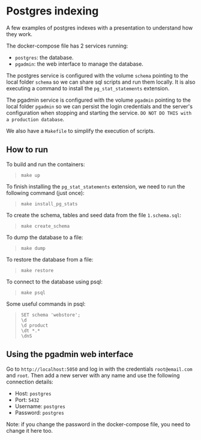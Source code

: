 # Postgres indexing
A few examples of postgres indexes with a presentation to understand how they work.

The docker-compose file has 2 services running:
- `postgres`: the database.
- `pgadmin`: the web interface to manage the database.

The postgres service is configured with the volume `schema` pointing to the local folder `schema` so we can share sql scripts and run them locally. It is also executing a command to install the `pg_stat_statements` extension.

The pgadmin service is configured with the volume `pgadmin` pointing to the local folder `pgadmin` so we can persist the login credentials and the server's configuration when stopping and starting the service. `DO NOT DO THIS with a production database`.

We also have a `Makefile` to simplify the execution of scripts.

## How to run
To build and run the containers:
> `make up`

To finish installing the `pg_stat_statements` extension, we need to run the following command (just once):
> `make install_pg_stats`

To create the schema, tables and seed data from the file `1.schema.sql`:
> `make create_schema`

To dump the database to a file:
> `make dump`

To restore the database from a file:
> `make restore`

To connect to the database using psql:
> `make psql`

Some useful commands in psql:
> `SET schema 'webstore';` \
  `\d` \
  `\d product` \
  `\dt *.*` \
  `\dnS`

## Using the pgadmin web interface
Go to `http://localhost:5050` and log in with the credentials `root@email.com` and `root`.
Then add a new server with any name and use the following connection details:
- Host: `postgres`
- Port: `5432`
- Username: `postgres`
- Password: `postgres`

Note: if you change the password in the docker-compose file, you need to change it here too.
